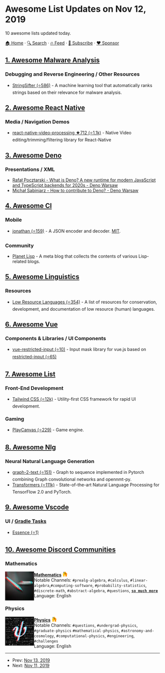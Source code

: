 # Awesome List Updates on Nov 12, 2019

10 awesome lists updated today.

[🏠 Home](/README.md) · [🔍 Search](https://www.trackawesomelist.com/search/) · [🔥 Feed](https://www.trackawesomelist.com/rss.xml) · [📮 Subscribe](https://trackawesomelist.us17.list-manage.com/subscribe?u=d2f0117aa829c83a63ec63c2f&id=36a103854c) · [❤️  Sponsor](https://github.com/sponsors/theowenyoung)



## [1. Awesome Malware Analysis](/content/rshipp/awesome-malware-analysis/README.md)

### Debugging and Reverse Engineering / Other Resources

*   [StringSifter (⭐586)](https://github.com/fireeye/stringsifter) - A machine learning tool
    that automatically ranks strings based on their relevance for malware analysis.

## [2. Awesome React Native](/content/jondot/awesome-react-native/README.md)

### Media / Navigation Demos

*   [react-native-video-processing ★712 (⭐1.1k)](https://github.com/shahen94/react-native-video-processing) - Native Video editing/trimming/filtering library for React-Native

## [3. Awesome Deno](/content/denolib/awesome-deno/README.md)

### Presentations / XML

*   [Rafał Pocztarski - What is Deno? A new runtime for modern JavaScript and TypeScript backends for 2020s - Deno Warsaw](https://www.youtube.com/watch?v=aI5A9zvYSjk)
*   [Michał Sabiniarz - How to contribute to Deno? - Deno Warsaw](https://www.youtube.com/watch?v=LAtjnKLbPpw)

## [4. Awesome Cl](/content/CodyReichert/awesome-cl/README.md)

### Mobile

*   [jonathan (⭐159)](https://github.com/Rudolph-Miller/jonathan) - A JSON encoder and decoder. [MIT](https://opensource.org/licenses/MIT).

### Community

*   [Planet Lisp](http://planet.lisp.org/) - A meta blog that collects the contents of various Lisp-related blogs.

## [5. Awesome Linguistics](/content/theimpossibleastronaut/awesome-linguistics/README.md)

### Resources

*   [Low Resource Languages (⭐354)](https://github.com/RIchardLitt/low-resource-languages) - A list of resources for conservation, development, and documentation of low resource (human) languages.

## [6. Awesome Vue](/content/vuejs/awesome-vue/README.md)

### Components & Libraries / UI Components

*   [vue-restricted-input (⭐10)](https://github.com/Scrum/vue-restricted-input) - Input mask library for vue.js based on [restricted-input (⭐65)](https://github.com/braintree/restricted-input)

## [7. Awesome List](/content/sindresorhus/awesome/README.md)

### Front-End Development

*   [Tailwind CSS (⭐12k)](https://github.com/aniftyco/awesome-tailwindcss#readme) - Utility-first CSS framework for rapid UI development.

### Gaming

*   [PlayCanvas (⭐229)](https://github.com/playcanvas/awesome-playcanvas#readme) - Game engine.

## [8. Awesome Nlg](/content/accelerated-text/awesome-nlg/README.md)

### Neural Natural Language Generation

*   [graph-2-text (⭐151)](https://github.com/diegma/graph-2-text) - Graph to sequence implemented in Pytorch combining Graph convolutional networks and opennmt-py.
*   [Transformers (⭐111k)](https://github.com/huggingface/transformers) - State-of-the-art Natural Language Processing for TensorFlow 2.0 and PyTorch.

## [9. Awesome Vscode](/content/viatsko/awesome-vscode/README.md)

### UI / [Gradle Tasks](https://marketplace.visualstudio.com/items?itemName=richardwillis.vscode-gradle)

*   [Essence (⭐1)](https://github.com/essence-language/vscode-extension)

## [10. Awesome Discord Communities](/content/mhxion/awesome-discord-communities/README.md)

### Mathematics

<img align="left" height="94px" width="94px" alt="Server Icon" src="https://github.com/mhxion/awesome-discord-communities/raw/main/images/server_icons/mathematics.webp">

[**Mathematics**](https://discord.com/invite/BacbVax) [<img height="16px" width="16px" alt="Homepage URL" src="https://github.com/mhxion/awesome-discord-communities/raw/main/images/badges/homepage.webp">](https://www.discordnetwork.com/)\
Notable Channels: `#prealg-algebra`, `#calculus`, `#linear-algebra`,`#computing-software`, `#probability-statistics`, `#discrete-math`, `#abstract-algebra`, `#questions`, **[`so much more`](https://github.com/mhxion/awesome-discord-communities/blob/main/README.md/badges.md#so-much-more)** \
Language: English
### Physics

<img align="left" height="94px" width="94px" alt="Server Icon" src="https://github.com/mhxion/awesome-discord-communities/raw/main/images/server_icons/physics.webp">

[**Physics**](https://discord.com/invite/N5jVwsg) [<img height="16px" width="16px" alt="Homepage URL" src="https://github.com/mhxion/awesome-discord-communities/raw/main/images/badges/homepage.webp">](https://www.discordnetwork.com/)\
Notable Channels: `#questions`, `#undergrad-physics`, `#graduate-physics` `#mathematical-physics`, `#astronomy-and-cosmology`, `#computational-physics`, `#engineering`, `#challenges` \
Language: English

---

- Prev: [Nov 13, 2019](/content/2019/11/13/README.md)
- Next: [Nov 11, 2019](/content/2019/11/11/README.md)